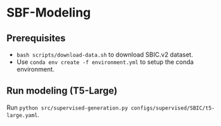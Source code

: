 # SBF-Modeling

## Prerequisites

- `bash scripts/download-data.sh` to download SBIC.v2 dataset.
- Use `conda env create -f environment.yml` to setup the conda environment.

## Run modeling (T5-Large)

Run `python src/supervised-generation.py configs/supervised/SBIC/t5-large.yaml`.
